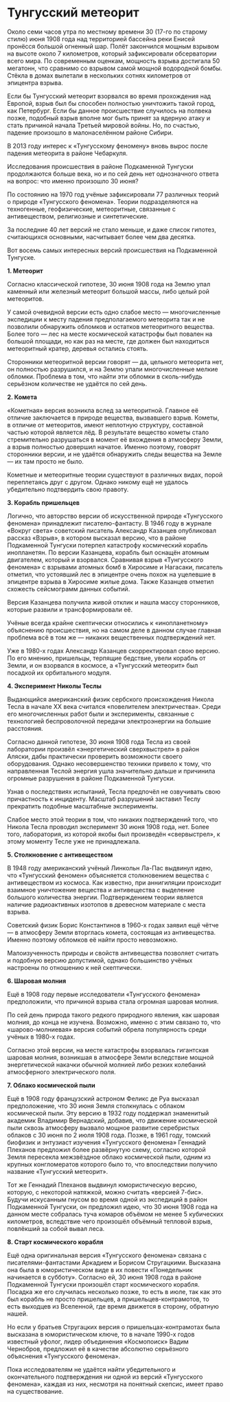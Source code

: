 # Тунгусский метеорит

Около семи часов утра по местному времени 30 (17-го по старому стилю) июня 1908 года над территорией бассейна реки Енисей пронёсся большой огненный шар. Полёт закончился мощным взрывом на высоте около 7 километров, который зафиксировали обсерватории всего мира. По современным оценкам, мощность взрыва достигала 50 мегатонн, что сравнимо со взрывом самой мощной водородной бомбы. Стёкла в домах вылетали в нескольких сотнях километров от эпицентра взрыва. 

Если бы Тунгусский метеорит взорвался во время прохождения над Европой, взрыв был бы способен полностью уничтожить такой город, как Петербург. Если бы данное происшествие случилось на полвека позже, подобный взрыв вполне мог быть принят за ядерную атаку и стать причиной начала Третьей мировой войны. Но, по счастью, падение произошло в малонаселённом районе Сибири.

В 2013 году интерес к «Тунгусскому феномену» вновь вырос после падения метеорита в районе Чебаркуля.

Исследования происшествия в районе Подкаменной Тунгуски продолжаются больше века, но и по сей день нет однозначного ответа на вопрос: что именно произошло 30 июня?

По состоянию на 1970 год учёные зафиксировали 77 различных теорий о природе «Тунгусского феномена». Теории подразделяются на техногенные, геофизические, метеоритные, связанные с антивеществом, религиозные и синтетические.

За последние 40 лет версий не стало меньше, и даже список гипотез, считающихся основными, насчитывает более чем два десятка.

Вот восемь самых интересных версий происшествия на Подкаменной Тунгуске.

**1. Метеорит**

Согласно классической гипотезе, 30 июня 1908 года на Землю упал каменный или железный метеорит большой массы, либо целый рой метеоритов.

У самой очевидной версии есть одно слабое место — многочисленные экспедиции к месту падения предполагаемого метеорита так и не позволили обнаружить обломков и остатков метеоритного вещества. Более того — лес на месте космической катастрофы был повален на большой площади, но как раз на месте, где должен был находиться метеоритный кратер, деревья остались стоять.

Сторонники метеоритной версии говорят — да, цельного метеорита нет, он полностью разрушился, и на Землю упали многочисленные мелкие обломки. Проблема в том, что найти эти обломки в сколь-нибудь серьёзном количестве не удаётся по сей день.

**2. Комета**

«Кометная» версия возникла вслед за метеоритной. Главное её отличие заключается в природе вещества, вызвавшего взрыв. Кометы, в отличие от метеоритов, имеют неплотную структуру, составной частью которой является лёд. В результате вещество кометы стало стремительно разрушаться в момент её вхождения в атмосферу Земли, а взрыв полностью довершил начатое. Именно поэтому, говорят сторонники версии, и не удаётся обнаружить следы вещества на Земле — их там просто не было.

Кометные и метеоритные теории существуют в различных видах, порой переплетаясь друг с другом. Однако никому ещё не удалось убедительно подтвердить свою правоту.

**3. Корабль пришельцев**

Логично, что авторство версии об искусственной природе «Тунгусского феномена» принадлежит писателю-фантасту. В 1946 году в журнале «Вокруг света» советский писатель Александр Казанцев опубликовал рассказ «Взрыв», в котором высказал версию, что в районе Подкаменной Тунгуски потерпел катастрофу космический корабль инопланетян. По версии Казанцева, корабль был оснащён атомным двигателем, который и взорвался. Сравнивая взрыв «Тунгусского феномена» с взрывами атомных бомб в Хиросиме и Нагасаки, писатель отметил, что устоявший лес в эпицентре очень похож на уцелевшие в эпицентре взрыва в Хиросиме жилые дома. Также Казанцев отметил схожесть сейсмограмм данных событий.

Версия Казанцева получила живой отклик и нашла массу сторонников, которые развили и трансформировали её.

Учёные всегда крайне скептически относились к «инопланетному» объяснению происшествия, но на самом деле в данном случае главная проблема всё в том же — никаких вещественных подтверждений нет.

Уже в 1980-х годах Александр Казанцев скорректировал свою версию. По его мнению, пришельцы, терпящие бедствие, увели корабль от Земли, и он взорвался в космосе, а «Тунгусский метеорит» был посадкой их орбитального модуля.

**4. Эксперимент Николы Теслы**

Выдающийся американский физик сербского происхождения Никола Тесла в начале XX века считался «повелителем электричества». Среди его многочисленных работ были и эксперименты, связанные с технологией беспроволочной передачи электроэнергии на большие расстояния.

Согласно данной гипотезе, 30 июня 1908 года Тесла из своей лаборатории произвёл «энергетический сверхвыстрел» в район Аляски, дабы практически проверить возможности своего оборудования. Однако несовершенство техники привело к тому, что направленная Теслой энергия ушла значительно дальше и причинила огромные разрушения в районе Подкаменной Тунгуски.

Узнав о последствиях испытаний, Тесла предпочёл не озвучивать свою причастность к инциденту. Масштаб разрушений заставил Теслу прекратить подобные масштабные эксперименты.

Слабое место этой теории в том, что никаких подтверждений того, что Никола Тесла проводил эксперимент 30 июня 1908 года, нет. Более того, лаборатория, из которой якобы был произведён «свервыстрел», к этому моменту Тесле уже не принадлежала.

**5. Столкновение с антивеществом**

В 1948 году американский учёный Линкольн Ла-Пас выдвинул идею, что «Тунгусский феномен» объясняется столкновением вещества с антивеществом из космоса. Как известно, при аннигиляции происходит взаимное уничтожение вещества и антивещества с выделение большого количества энергии. Подтверждением теории является наличие радиоактивных изотопов в древесном материале с места взрыва.

Советский физик Борис Константинов в 1960-х годах заявил ещё чётче — в атмосферу Земли вторглась комета, состоящая из антивещества. Именно поэтому обломков её найти просто невозможно.

Малоизученность природы и свойств антивещества позволяет считать и подобную версию допустимой, однако большинство учёных настроены по отношению к ней скептически.

**6. Шаровая молния**

Ещё в 1908 году первые исследователи «Тунгусского феномена» предположили, что причиной взрыва стала огромная шаровая молния.

По сей день природа такого редкого природного явления, как шаровая молния, до конца не изучена. Возможно, именно с этим связано то, что «шарово-молниевая» версия событий обрела популярность среди учёных в 1980-х годах.

Согласно этой версии, на месте катастрофы взорвалась гигантская шаровая молния, возникшая в атмосфере Земли вследствие мощной энергетической накачки обычной молнией либо резких колебаний атмосферного электрического поля.

**7. Облако космической пыли**

Ещё в 1908 году французский астроном Феликс де Руа высказал предположение, что 30 июня Земля столкнулась с облаком космической пыли. Эту версию в 1932 году поддержал знаменитый академик Владимир Вернадский, добавив, что движение космической пыли сквозь атмосферу вызвало мощное развитие серебристых облаков с 30 июня по 2 июля 1908 года. Позже, в 1961 году, томский биофизик и энтузиаст изучения «Тунгусского феномена» Геннадий Плеханов предложил более развёрнутую схему, согласно которой Земля пересекла межзвёздное облако космической пыли, одним из крупных конгломератов которого было то, что впоследствии получило название «Тунгусский метеорит».

Тот же Геннадий Плеханов выдвинул юмористическую версию, которую, с некоторой натяжкой, можно считать «версией 7-бис». Будучи искусанным гнусом во время одной из экспедиций в район Подкаменной Тунгуски, он предложил идею, что 30 июня 1908 года на данном месте собралась туча комаров объёмом не менее 5 кубических километров, вследствие чего произошёл объёмный тепловой взрыв, повлёкший за собой вывал леса.

**8. Старт космического корабля**

Ещё одна оригинальная версия «Тунгусского феномена» связана с писателями-фантастами Аркадием и Борисом Стругацкими. Высказана она была в юмористическом виде в их повести «Понедельник начинается в субботу». Согласно ей, 30 июня 1908 года в районе Подкаменной Тунгуски произошёл старт космического корабля. Посадка же его случилась несколько позже, то есть в июле, так как это был корабль не просто пришельцев, а пришельцев-контрамотов, то есть выходцев из Вселенной, где время движется в сторону, обратную нашей.

Но если у братьев Стругацких версия о пришельцах-контрамотах была высказана в юмористическом ключе, то в начале 1990-х годов известный уфолог, лидер объединения «Космопоиск» Вадим Чернобров, предложил её в качестве абсолютно серьёзного объяснения «Тунгусского феномена».

Пока исследователям не удаётся найти убедительного и окончательного подтверждения ни одной из версий «Тунгусского феномена», каждая из них, несмотря на понятный скепсис, имеет право на существование.
